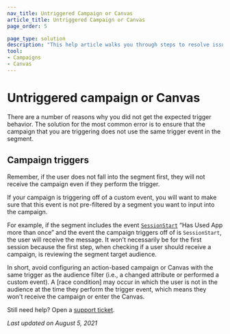 ```yaml
---
nav_title: Untriggered Campaign or Canvas
article_title: Untriggered Campaign or Canvas
page_order: 5

page_type: solution
description: "This help article walks you through steps to resolve issues with campaigns or Canvases not triggering as expected."
tool: 
- Campaigns
- Canvas
---
```


# Untriggered campaign or Canvas

There are a number of reasons why you did not get the expected trigger behavior. The solution for the most common error is to ensure that the campaign that you are triggering does not use the same trigger event in the segment.

## Campaign triggers

Remember, if the user does not fall into the segment first, they will not receive the campaign even if they perform the trigger.

If your campaign is triggering off of a custom event, you will want to make sure that this event is not pre-filtered by a segment you want to input into the campaign. 

For example, if the segment includes the event [`SessionStart`][1] “Has Used App more than once” and the event the campaign triggers off of is `SessionStart`, the user will receive the message. It won’t necessarily be for the first session because the first step, when checking if a user should receive a campaign, is reviewing the segment target audience. 

In short, avoid configuring an action-based campaign or Canvas with the same trigger as the audience filter (i.e., a changed attribute or performed a custom event). A [race condition] may occur in which the user is not in the audience at the time they perform the trigger event, which means they won't receive the campaign or enter the Canvas.  

Still need help? Open a [support ticket]({{site.baseurl}}/braze_support/).

_Last updated on August 5, 2021_

[1]: {{site.baseurl}}/user_guide/data_and_analytics/braze_currents/event_glossary/customer_behavior_events/#session-start-event/
[2]: {{site.baseurl}}/user_guide/engagement_tools/testing/race_conditions/#race-conditions/